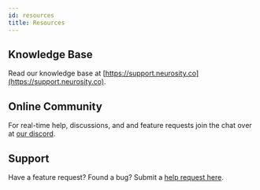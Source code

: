 ```yaml
---
id: resources
title: Resources
---
```


## Knowledge Base

Read our knowledge base at [https://support.neurosity.co](https://support.neurosity.co).

## Online Community

For real-time help, discussions, and and feature requests join the chat over at [our discord](https://discord.gg/vDKnG8kUvQ).

## Support

Have a feature request? Found a bug? Submit a [help request here](https://support.neurosity.co/hc/en-us/requests/new).
